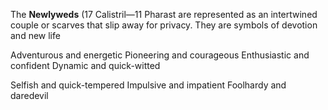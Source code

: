 The **Newlyweds** (17 Calistril—11 Pharast are represented as an intertwined couple or scarves that slip away for privacy. They are symbols of devotion and new life

Adventurous and energetic
Pioneering and courageous
Enthusiastic and confident
Dynamic and quick-witted 

Selfish and quick-tempered
Impulsive and impatient
Foolhardy and daredevil


